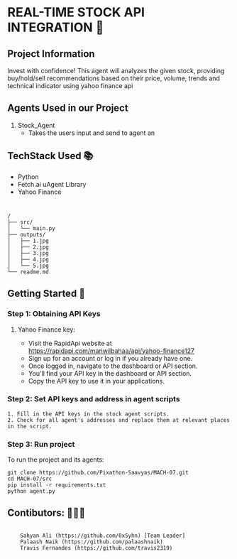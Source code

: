 
# REAL-TIME STOCK API INTEGRATION 🤑

## Project Information

Invest with confidence! This agent will analyzes the given stock, providing buy/hold/sell recommendations based on their price, volume, trends and technical indicator using yahoo finance api


## Agents Used in our Project

1. Stock_Agent
   - Takes the users input and send to agent an

## TechStack Used 📚

- Python
- Fetch.ai uAgent Library
- Yahoo Finance

#

```
/
├── src/
│   └── main.py
├── outputs/
│   ├── 1.jpg
│   ├── 2.jpg
│   ├── 3.jpg
│   ├── 4.jpg
│   └── 5.jpg
└── readme.md
```

## Getting Started 🚀

### Step 1: Obtaining API Keys

1. Yahoo Finance key:

   - Visit the RapidApi website at https://rapidapi.com/manwilbahaa/api/yahoo-finance127
   - Sign up for an account or log in if you already have one.
   - Once logged in, navigate to the dashboard or API section.
   - You'll find your API key in the dashboard or API section.
   - Copy the API key to use it in your applications.

### Step 2: Set API keys and address in agent scripts

    1. Fill in the API keys in the stock agent scripts.
    2. Check for all agent's addresses and replace them at relevant places in the script.

### Step 3: Run project

To run the project and its agents:

```
git clone https://github.com/Pixathon-Saavyas/MACH-07.git
cd MACH-07/src
pip install -r requirements.txt
python agent.py
```

## Contibutors: 👨🏻‍💻

```

    Sahyan Ali (https://github.com/0xSyhn) [Team Leader]
    Palaash Naik (https://github.com/palaashnaik)
    Travis Fernandes (https://github.com/travis2319)

```